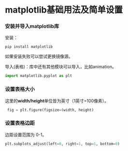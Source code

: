 # matplotlib基础用法及简单设置

### 安装并导入matplotlib库

安装：

```shell
pip install matplotlib
```

如果安装失败可以尝试更换镜像源。

导入(表格)：库中还有其他模块可以导入，比如animation。

```python
import matplotlib.pyplot as plt
```

### 设置表格大小

这里的**width/height**单位皆为英寸（1英寸=100像素）。

```python
 fig = plt.figure(figsize=(width, height)
```

### 设置表格边距

边距设置范围为 0-1。

```python
plt.subplots_adjust(left=0, right=1, top=1, bottom=0)
```
